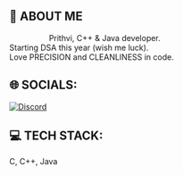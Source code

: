 ## 💫 ABOUT ME
‎ ‎ ‎ ‎ ‎ ‎ ‎ ‎ ‎ ‎ ‎ ‎ ‎ ‎ ‎ ‎ ‎ ‎ Prithvi, C++ & Java developer.\
‎ ‎ ‎ ‎ ‎ ‎ ‎ ‎ ‎ ‎ ‎ ‎ ‎ ‎ ‎ ‎ Starting DSA this year (wish me luck).\
‎ ‎ ‎ ‎ ‎ ‎ ‎ ‎ ‎ ‎ ‎ ‎ ‎ ‎ ‎ ‎ ‎ Love PRECISION and CLEANLINESS in code.

## 🌐 SOCIALS:
[![Discord](https://img.shields.io/badge/Discord-%237289DA.svg?logo=discord&logoColor=white)](https://discord.com/users/928695371956383824) 
<!--[![LinkedIn](https://img.shields.io/badge/LinkedIn-%230077B5.svg?logo=linkedin&logoColor=white)](https://linkedin.com/in/www.linkedin.com/in/rida-batool-a42438297) 
[![Reddit](https://img.shields.io/badge/Reddit-%23FF4500.svg?logo=Reddit&logoColor=white)](https://reddit.com/user/https://www.reddit.com/user/Independent_Skin_665/) 
[![Stack Overflow](https://img.shields.io/badge/-Stackoverflow-FE7A16?logo=stack-overflow&logoColor=white)](https://stackoverflow.com/users/https://stackoverflow.com/users/15780750/ridzz) 
[![Codepen](https://img.shields.io/badge/Codepen-000000?style=for-the-badge&logo=codepen&logoColor=white)](https://codepen.io/https://codepen.io/ridabatool) 
-->

## 💻 TECH STACK:
C, C++, Java <!--JavaScript HTML5 Python CSS3 Firebase GithubPages Vercel MySQL Bootstrap Context-API Chart.js JavaFX Next JS React React Router Firebase Adobe Illustrator Canva Git GitHub Qt-->

<!--## GitHub Stats
![](https://github-readme-stats.vercel.app/api?username=LoveWar786&theme=dark&hide_border=false&include_all_commits=false&count_private=false)<br/>
![](https://github-readme-streak-stats.herokuapp.com/?user=LoveWar786&theme=dark&hide_border=false)<br/>
![](https://github-readme-stats.vercel.app/api/top-langs/?username=LoveWar786&theme=dark&hide_border=false&include_all_commits=false&count_private=false&layout=compact)
-->
